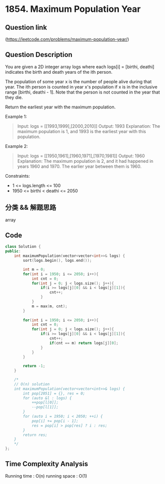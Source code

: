 # 1854. Maximum Population Year

## Question link
(https://leetcode.com/problems/maximum-population-year/)

## Question Description
You are given a 2D integer array logs where each logs[i] = [birthi, deathi] indicates the birth and death years of the ith person.

The population of some year x is the number of people alive during that year. The ith person is counted in year x's population if x is in the inclusive range [birthi, deathi - 1]. Note that the person is not counted in the year that they die.

Return the earliest year with the maximum population.

Example 1:

> Input: logs = [[1993,1999],[2000,2010]]
> Output: 1993
> Explanation: The maximum population is 1, and 1993 is the earliest year with this population.

Example 2:

> Input: logs = [[1950,1961],[1960,1971],[1970,1981]]
> Output: 1960
> Explanation: 
> The maximum population is 2, and it had happened in years 1960 and 1970.
> The earlier year between them is 1960.

Constraints:
- 1 <= logs.length <= 100
- 1950 <= birthi < deathi <= 2050

## 分类 && 解题思路
array

## Code
```c++
class Solution {
public:
    int maximumPopulation(vector<vector<int>>& logs) {
        sort(logs.begin(), logs.end());

        int m = 0;
        for(int i = 1950; i <= 2050; i++){
            int cnt = 0;
            for(int j = 0; j < logs.size(); j++){
                if(i >= logs[j][0] && i < logs[j][1]){
                    cnt++;
                }
            }
            m = max(m, cnt);
        }
        
        for(int i = 1950; i <= 2050; i++){
            int cnt = 0;
            for(int j = 0; j < logs.size(); j++){
                if(i >= logs[j][0] && i < logs[j][1]){
                    cnt++;
                    if(cnt == m) return logs[j][0];
                }
            }
        }
        
        return -1;
    }

    /*
    // O(n) solution
    int maximumPopulation(vector<vector<int>>& logs) {
        int pop[2051] = {}, res = 0;
        for (auto &l : logs) {
            ++pop[l[0]];
            --pop[l[1]];
        }
        for (auto i = 1950; i < 2050; ++i) {
            pop[i] += pop[i - 1];
            res = pop[i] > pop[res] ? i : res;
        }
        return res;
    }
    */
};
```

## Time Complexity Analysis
Running time  : O(n)
running space : O(1)